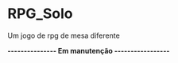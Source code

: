 # RPG_Solo
Um jogo de rpg de mesa diferente

<b>
--------------- Em manutenção -----------------
</b>
